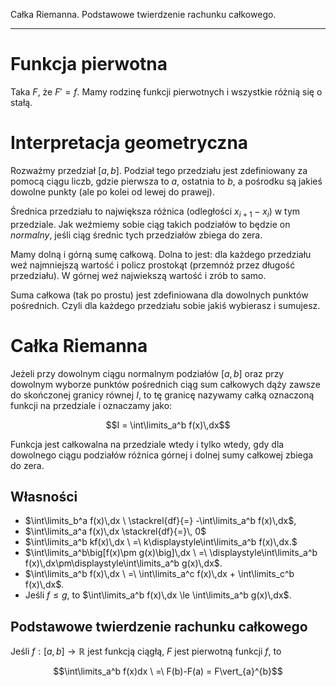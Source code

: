 Całka Riemanna. Podstawowe twierdzenie rachunku całkowego.

---

# Funkcja pierwotna
Taka $F$, że $F' = f$. Mamy rodzinę funkcji pierwotnych i wszystkie różnią się o stałą.

# Interpretacja geometryczna
Rozważmy przedział $[a,b]$. Podział tego przedziału jest zdefiniowany za pomocą ciągu liczb, gdzie pierwsza to $a$, ostatnia to $b$, a pośrodku są jakieś dowolne punkty (ale po kolei od lewej do prawej).

Średnica przedziału to największa różnica (odległości $x_{i + 1} - x_i$) w tym przedziale. Jak weźmiemy sobie ciąg takich podziałów to będzie on *normalny*, jeśli ciąg średnic tych przedziałów zbiega do zera.

Mamy dolną i górną sumę całkową. Dolna to jest: dla każdego przedziału weź najmniejszą wartość i policz prostokąt (przemnóż przez długość przedziału). W górnej weź najwiekszą wartość i zrób to samo.

Suma całkowa (tak po prostu) jest zdefiniowana dla dowolnych punktów pośrednich. Czyli dla każdego przedziału sobie jakiś wybierasz i sumujesz.

# Całka Riemanna
Jeżeli przy dowolnym ciągu normalnym podziałów $[a,b]$ oraz przy dowolnym wyborze punktów pośrednich ciąg sum całkowych dąży zawsze do skończonej granicy równej $I$, to tę granicę nazywamy całką oznaczoną funkcji na przedziale i oznaczamy jako:

$$I = \int\limits_a^b f(x)\,dx$$

Funkcja jest całkowalna na przedziale wtedy i tylko wtedy, gdy dla dowolnego ciągu podziałów różnica górnej i dolnej sumy całkowej zbiega do zera.

## Własności
* $\int\limits_b^a f(x)\,dx \ \stackrel{df}{=} -\int\limits_a^b f(x)\,dx$,
* $\int\limits_a^a f(x)\,dx  \stackrel{df}{=}\, 0$
* $\int\limits_a^b kf(x)\,dx \ =\ k\displaystyle\int\limits_a^b f(x)\,dx.$
* $\int\limits_a^b\big[f(x)\pm g(x)\big]\,dx \ =\ \displaystyle\int\limits_a^b f(x)\,dx\pm\displaystyle\int\limits_a^b g(x)\,dx$.
* $\int\limits_a^b f(x)\,dx \ =\ \int\limits_a^c f(x)\,dx + \int\limits_c^b f(x)\,dx$.
* Jeśli $f\le g$, to $\int\limits_a^b f(x)\,dx \le \int\limits_a^b g(x)\,dx$.

## Podstawowe twierdzenie rachunku całkowego
Jeśli $f: [a,b] \to \mathbb{R}$ jest funkcją ciągłą, $F$ jest pierwotną funkcji $f$, to

$$\int\limits_a^b f(x)dx \ =\ F(b)-F(a) = F\vert_{a}^{b}$$
